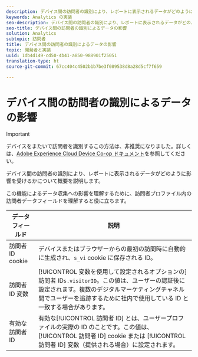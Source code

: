 ```yaml
---
description: デバイス間の訪問者の識別により、レポートに表示されるデータがどのように影響を受けるかについて概要を説明します。
keywords: Analytics の実装
seo-description: デバイス間の訪問者の識別により、レポートに表示されるデータがどのように影響を受けるかについて概要を説明します。
seo-title: デバイス間の訪問者の識別によるデータの影響
solution: Analytics
subtopic: 訪問者
title: デバイス間の訪問者の識別によるデータの影響
topic: 開発者と実装
uuid: 1db4d149-cd50-4b41-a850-988901f25051
translation-type: ht
source-git-commit: 67cc404c4502b1b7be3f089538d8a28d5cf7f659

---
```



# デバイス間の訪問者の識別によるデータの影響

>[!IMPORTANT]
>
>デバイスをまたいで訪問者を識別するこの方法は、非推奨になりました。詳しくは、[Adobe Experience Cloud Device Co-op ドキュメント](https://marketing.adobe.com/resources/help/ja_JP/mcdc/)を参照してください。

デバイス間の訪問者の識別により、レポートに表示されるデータがどのように影響を受けるかについて概要を説明します。

この機能によるデータ収集への影響を理解するために、訪問者プロファイル内の訪問者データフィールドを理解すると役に立ちます。

| データフィールド | 説明 |
|---|---|
| 訪問者 ID cookie | デバイスまたはブラウザーからの最初の訪問時に自動的に生成され、`s_vi` cookie に保存される ID。 |
| 訪問者 ID 変数 | [!UICONTROL  変数を使用して設定されるオプションの]訪問者 ID`s.visitorID`。この値は、ユーザーの認証後に設定されます。複数のデジタルマーケティングチャネル間でユーザーを追跡するために社内で使用している ID と一致する場合があります。 |
| 有効な訪問者 ID | 有効な[!UICONTROL 訪問者 ID] とは、ユーザープロファイルの実際の ID のことです。この値は、[!UICONTROL 訪問者 ID] cookie または [!UICONTROL 訪問者 ID] 変数（提供される場合）に設定されます。 |

